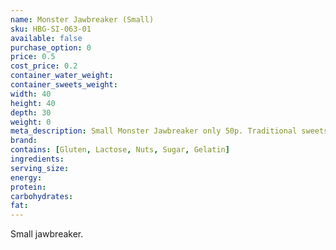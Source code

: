 ```yaml
---
name: Monster Jawbreaker (Small)
sku: HBG-SI-063-01
available: false
purchase_option: 0
price: 0.5
cost_price: 0.2
container_water_weight: 
container_sweets_weight: 
width: 40
height: 40
depth: 30
weight: 0
meta_description: Small Monster Jawbreaker only 50p. Traditional sweets and more at Humbugs Confectionery Store. Specialists in satisfying your sweet tooth!
brand: 
contains: [Gluten, Lactose, Nuts, Sugar, Gelatin]
ingredients: 
serving_size: 
energy: 
protein: 
carbohydrates: 
fat: 
---
```

Small jawbreaker.